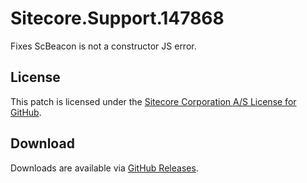 # Sitecore.Support.147868
Fixes ScBeacon is not a constructor JS error.

## License  
This patch is licensed under the [Sitecore Corporation A/S License for GitHub](https://github.com/sitecoresupport/Sitecore.Support.147868/blob/master/LICENSE).  

## Download  
Downloads are available via [GitHub Releases](https://github.com/sitecoresupport/Sitecore.Support.147868/releases).  

